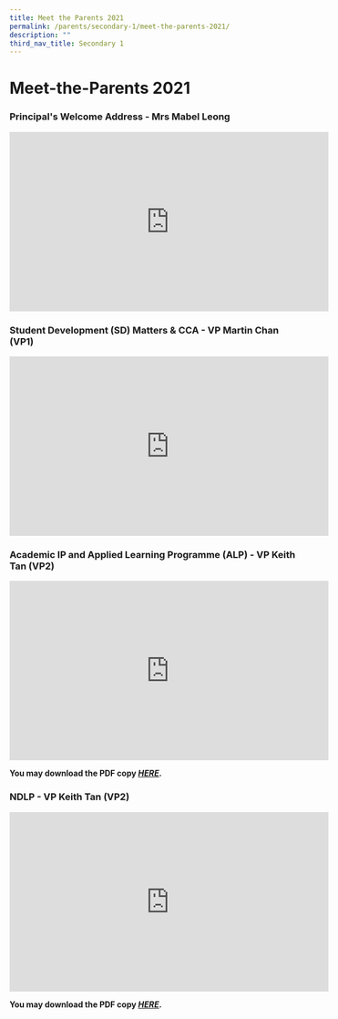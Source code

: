```yaml
---
title: Meet the Parents 2021
permalink: /parents/secondary-1/meet-the-parents-2021/
description: ""
third_nav_title: Secondary 1
---
```

# **Meet-the-Parents 2021**

### Principal's Welcome Address - Mrs Mabel Leong

<iframe width="560" height="315" src="https://www.youtube.com/embed/L12s6cZ87gw" title="YouTube video player" frameborder="0" allow="accelerometer; autoplay; clipboard-write; encrypted-media; gyroscope; picture-in-picture" allowfullscreen></iframe>

### Student Development (SD) Matters & CCA - VP Martin Chan (VP1)

<iframe width="560" height="315" src="https://www.youtube.com/embed/SNaqoHb-Ywo" title="YouTube video player" frameborder="0" allow="accelerometer; autoplay; clipboard-write; encrypted-media; gyroscope; picture-in-picture" allowfullscreen></iframe>

### Academic IP and Applied Learning Programme (ALP) - VP Keith Tan (VP2)

<iframe width="560" height="315" src="https://www.youtube.com/embed/EOjvW37rX-I" title="YouTube video player" frameborder="0" allow="accelerometer; autoplay; clipboard-write; encrypted-media; gyroscope; picture-in-picture" allowfullscreen></iframe>

**You may download the PDF copy [_HERE_](/files/2021%20S1%20MPS%20Curriculum.pdf).**

### NDLP - VP Keith Tan (VP2)

<iframe width="560" height="315" src="https://www.youtube.com/embed/J-LZpZyTNKY" title="YouTube video player" frameborder="0" allow="accelerometer; autoplay; clipboard-write; encrypted-media; gyroscope; picture-in-picture" allowfullscreen></iframe>

**You may download the PDF copy [_HERE_](/files/NDLP%20Briefing%20for%20Parents.pdf).**